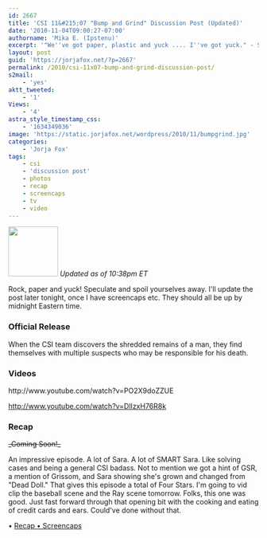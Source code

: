```yaml
---
id: 2667
title: 'CSI 11&#215;07 "Bump and Grind" Discussion Post (Updated)'
date: '2010-11-04T09:00:27-07:00'
authorname: 'Mika E. (Ipstenu)'
excerpt: '"We''ve got paper, plastic and yuck .... I''ve got yuck." - Sara Sidle dives into the yuck on tonight''s CSI. _Updated as of 10:38pm ET_'
layout: post
guid: 'https://jorjafox.net/?p=2667'
permalink: /2010/csi-11x07-bump-and-grind-discussion-post/
s2mail:
    - 'yes'
aktt_tweeted:
    - '1'
Views:
    - '4'
astra_style_timestamp_css:
    - '1634349036'
image: 'https://static.jorjafox.net/wordpress/2010/11/bumpgrind.jpg'
categories:
    - 'Jorja Fox'
tags:
    - csi
    - 'discussion post'
    - photos
    - recap
    - screencaps
    - tv
    - video
---
```


<img src="//static.jorjafox.net/wordpress/2010/11/bumpgrind-100x100.jpg" alt="" title="bumpgrind" width="100" height="100" class="alignleft size-thumbnail wp-image-2670" /> _Updated as of 10:38pm ET_

Rock, paper and yuck!  Speculate and spoil yourselves away. I'll update the post later tonight, once I have screencaps etc. They should all be up by midnight Eastern time.

<h3>Official Release</h3>
When the CSI team discovers the shredded remains of a man, they find themselves with multiple suspects who may be responsible for his death.

<h3>Videos</h3>
http://www.youtube.com/watch?v=PO2X9doZZUE

http://www.youtube.com/watch?v=DlIzxH76R8k

<h3>Recap</h3>
<del>_Coming Soon!_</del>

An impressive episode. A lot of Sara. A lot of SMART Sara.  Like solving cases and being a general CSI badass. Not to mention we got a hint of GSR, a mention of Grissom, and Sara showing she's grown and changed from "Dead Doll."  That gives this episode a total of Four Stars.  I'm going to vid clip the baseball scene and the Ray scene tomorrow.  Folks, this one was good.  Just fast forward through that opening bit with the cooking and eating of credit cards and ears.  Could've done without that.

&bull; <a href="https://jorjafox.net/wiki/Bump_and_Grind">Recap
&bull; </a><a href="https://jorjafox.net/gallery/tv/csi/season11/bumpgrind/">Screencaps</a>
